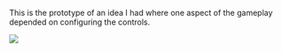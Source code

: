 This is the prototype of an idea I had where one aspect of the gameplay depended on configuring the controls. 

![](https://github.com/kdeloach/labs/raw/master/flash/manover/src/net/kevinx/labs/flash/manover/assets/preview.png)
